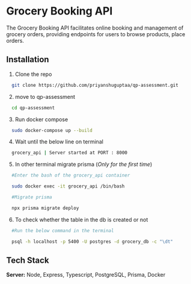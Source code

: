 
# Grocery Booking API

The Grocery Booking API facilitates online booking and management of grocery orders, providing endpoints for users to browse products, place orders.




## Installation

1) Clone the repo

```bash
  git clone https://github.com/priyanshuguptaa/qp-assessment.git
```

2) move to qp-assessment

```bash
  cd qp-assessment
```

3) Run docker compose

```bash
  sudo docker-compose up --build
```

4) Wait until the below line on terminal

```bash
  grocery_api | Server started at PORT : 8000
```

5) In other terminal migrate prisma (*Only for the first time*)

```bash
  #Enter the bash of the grocery_api container

  sudo docker exec -it grocery_api /bin/bash

  #Migrate prisma

  npx prisma migrate deploy
```

6) To check whether the table in the db is created or not

```bash
  #Run the below command in the terminal

  psql -h localhost -p 5400 -U postgres -d grocery_db -c "\dt"

```
## Tech Stack


**Server:** Node, Express, Typescript, PostgreSQL, Prisma, Docker 


